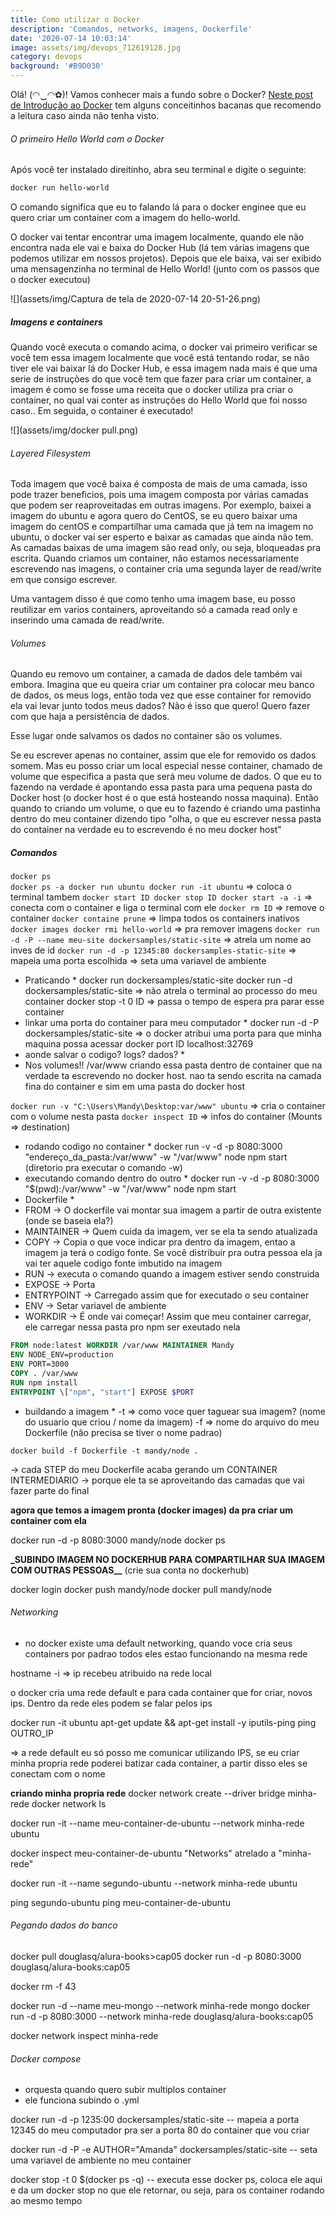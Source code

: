 ```yaml
---
title: Como utilizar o Docker
description: 'Comandos, networks, imagens, Dockerfile'
date: '2020-07-14 10:03:14'
image: assets/img/devops_712619128.jpg
category: devops
background: '#B9D030'
---
```

Olá! (◠‿◠✿)! Vamos conhecer mais a fundo sobre o Docker? [Neste post de Introdução ao Docker](https://allonsmandy.netlify.app/blog/docker/) tem alguns conceitinhos bacanas que recomendo a leitura caso ainda não tenha visto.

###### O primeiro Hello World com o Docker

Após você ter instalado direitinho, abra seu terminal e digite o seguinte:

```powershell
docker run hello-world
```

O comando significa que eu to falando lá para o docker enginee que eu quero criar um container com a imagem do hello-world.

O docker vai tentar encontrar uma imagem localmente, quando ele não encontra nada ele vai e baixa do Docker Hub (lá tem várias imagens que podemos utilizar em nossos projetos). Depois que ele baixa, vai ser exibido uma mensagenzinha no terminal de Hello World! (junto com os passos que o docker executou)

![](assets/img/Captura de tela de 2020-07-14 20-51-26.png)

##### Imagens e containers

Quando você executa o comando acima, o docker vai primeiro verificar se você tem essa imagem localmente que você está tentando rodar, se não tiver ele vai baixar lá do Docker Hub, e essa imagem nada mais é que uma serie de instruções do que você tem que fazer para criar um container, a imagem é como se fosse uma receita que o docker utiliza pra criar o container, no qual vai conter as instruções do Hello World que foi nosso caso.. Em seguida, o container é executado!

![](assets/img/docker pull.png)

###### Layered Filesystem

Toda imagem que você baixa é composta de mais de uma camada, isso pode trazer beneficios, pois uma imagem composta por várias camadas que podem ser reaproveitadas em outras imagens. Por exemplo, baixei a imagem do ubuntu e agora quero do CentOS, se eu quero baixar uma imagem do centOS e compartilhar uma camada que já tem na imagem no ubuntu, o docker vai ser esperto e baixar as camadas que ainda não tem. As camadas baixas de uma imagem são read only, ou seja, bloqueadas pra escrita. Quando criamos um container, não estamos necessariamente escrevendo nas imagens, o container cria uma segunda layer de read/write em que consigo escrever.

Uma vantagem disso é que como tenho uma imagem base, eu posso reutilizar em varios containers, aproveitando só a camada read only e inserindo uma camada de read/write.

###### Volumes

Quando eu removo um container, a camada de dados dele também vai embora. Imagina que eu queira criar um container pra colocar meu banco de dados, os meus logs, então toda vez que esse container for removido ela vai levar junto todos meus dados? Não é isso que quero! Quero fazer com que haja a persistência de dados.

Esse lugar onde salvamos os dados no container são os volumes.

Se eu escrever apenas no container, assim que ele for removido os dados somem. Mas eu posso criar um local especial nesse container, chamado de volume que especifica a pasta que será meu volume de dados. O que eu to fazendo na verdade é apontando essa pasta para uma pequena pasta do Docker host (o docker host é o que está hosteando nossa maquina). Então quando to criando um volume, o que eu to fazendo é criando uma pastinha dentro do meu container dizendo tipo "olha, o que eu escrever nessa pasta do container na verdade eu to escrevendo é no meu docker host"

##### Comandos

`docker ps` \
`docker ps -a docker run ubuntu
docker run -it ubuntu` => coloca o terminal tambem
`docker start ID
docker stop ID
docker start -a -i` => conecta com o container e liga o terminal com ele
`docker rm ID` => remove o container
`docker containe prune` => limpa todos os containers inativos
`docker images
docker rmi hello-world` => pra remover imagens
`docker run -d -P --name meu-site dockersamples/static-site` => atrela um nome ao inves de id
`docker run -d -p 12345:80 dockersamples-static-site` => mapeia uma porta escolhida
 => seta uma variavel de ambiente

* Praticando * docker run dockersamples/static-site docker run -d dockersamples/static-site => não atrela o terminal ao processo do meu container
  docker stop -t 0 ID => passa o tempo de espera pra parar esse container
* linkar uma porta do container para meu computador * docker run -d -P dockersamples/static-site => o docker atribui uma porta para que minha maquina possa acessar docker port ID
  localhost:32769
* aonde salvar o codigo? logs? dados? *
* Nos volumes!! /var/www criando essa pasta dentro de container que na verdade ta escrevendo no docker host. nao ta sendo escrita na camada fina do container e sim em uma pasta do docker host 

`docker run -v "C:\Users\Mandy\Desktop:var/www" ubuntu` => cria o container com o volume nesta pasta  `docker inspect ID` => infos do container (Mounts => destination)

* rodando codigo no container * docker run -v -d -p 8080:3000 "endereço_da_pasta:/var/www" -w "/var/www" node npm start (diretorio pra executar o comando -w)
* executando comando dentro do outro * docker run -v -d -p 8080:3000 "$(pwd):/var/www" -w "/var/www" node npm start
* Dockerfile *
* FROM -> O dockerfile vai montar sua imagem a partir de outra existente (onde se baseia ela?)
* MAINTAINER -> Quem cuida da imagem, ver se ela ta sendo atualizada
* COPY -> Copia o que voce indicar pra dentro da imagem, entao a imagem ja terá o codigo fonte. Se você distribuir pra outra pessoa ela ja vai ter aquele codigo fonte imbutido na imagem
* RUN -> executa o comando quando a imagem estiver sendo construida
* EXPOSE -> Porta
* ENTRYPOINT -> Carregado assim que for executado o seu container
* ENV -> Setar variavel de ambiente
* WORKDIR -> É onde vai começar!  Assim que meu container carregar, ele carregar nessa pasta pro npm ser exeutado nela

```dockerfile
FROM node:latest WORKDIR /var/www MAINTAINER Mandy 
ENV NODE_ENV=production
ENV PORT=3000
COPY . /var/www 
RUN npm install 
ENTRYPOINT \["npm", "start"] EXPOSE $PORT
```

* buildando a imagem * -t => como voce quer taguear sua imagem? (nome do usuario que criou / nome da imagem) -f => nome do arquivo do meu Dockerfile (não precisa se tiver o nome padrao)

`docker build -f Dockerfile -t mandy/node .`

\-> cada STEP do meu Dockerfile acaba gerando um CONTAINER INTERMEDIARIO -> porque ele ta se aproveitando das camadas que vai fazer parte do final

 **agora que temos a imagem pronta (docker images) da pra criar um container com ela** 

docker run -d -p 8080:3000 mandy/node  docker ps

**_**SUBINDO IMAGEM NO DOCKERHUB PARA COMPARTILHAR SUA IMAGEM COM OUTRAS PESSOAS**__** (crie sua conta no dockerhub)

docker login docker push mandy/node  docker pull mandy/node 

###### Networking

* no docker existe uma default networking, quando voce cria seus containers por padrao todos eles estao funcionando na mesma rede 

hostname -i => ip recebeu atribuido na rede local

o docker cria uma rede default e para cada container que for criar, novos ips. Dentro da rede eles podem se falar pelos ips 

docker run -it ubuntu  apt-get update && apt-get install -y iputils-ping ping OUTRO_IP

\=> a rede default eu só posso me comunicar utilizando IPS, se eu criar minha propria rede poderei  batizar cada container, a partir disso eles se conectam com o nome 

 **criando minha propria rede**   docker network create --driver bridge minha-rede docker network ls

docker run -it --name meu-container-de-ubuntu --network minha-rede ubuntu

docker inspect meu-container-de-ubuntu  "Networks" atrelado a "minha-rede"

docker run -it --name segundo-ubuntu --network minha-rede ubuntu

ping segundo-ubuntu ping meu-container-de-ubuntu

###### Pegando dados do banco 

docker pull douglasq/alura-books>cap05 docker run -d -p 8080:3000 douglasq/alura-books:cap05 

docker rm -f 43

docker run -d --name meu-mongo --network minha-rede mongo docker run -d -p 8080:3000 --network minha-rede douglasq/alura-books:cap05 

docker network inspect minha-rede 

###### Docker compose

* orquesta quando quero subir multiplos container 
* ele funciona subindo o .yml

docker run -d -p 1235:00 dockersamples/static-site -- mapeia a porta 12345 do meu computador pra ser a porta 80 do container que vou criar

docker run -d -P -e AUTHOR="Amanda" dockersamples/static-site -- seta uma variavel de ambiente no meu container

docker stop -t 0 $(docker ps -q) -- executa esse docker ps, coloca ele aqui e da um docker stop no que ele retornar, ou seja, para os container rodando ao mesmo tempo
